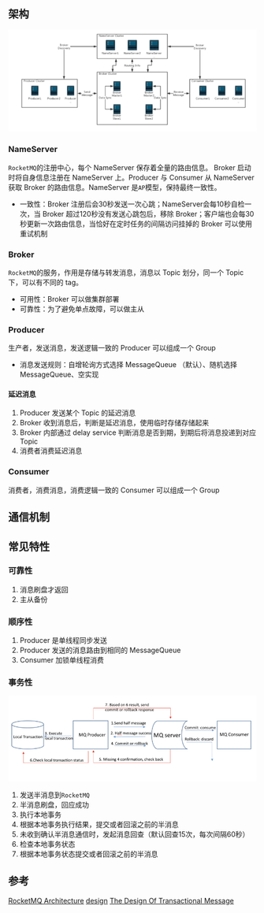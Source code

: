 ## 架构
![RocketMq](RocketMq.png)

### NameServer
`RocketMQ`的注册中心，每个 NameServer 保存着全量的路由信息。 Broker 启动时将自身信息注册在 NameServer 上。Producer 与 Consumer 从 NameServer 获取 Broker 的路由信息。NameServer 是`AP`模型，保持最终一致性。
- 一致性：Broker 注册后会30秒发送一次心跳；NameServer会每10秒自检一次，当 Broker 超过120秒没有发送心跳包后，移除 Broker；客户端也会每30秒更新一次路由信息，当恰好在定时任务的间隔访问挂掉的 Broker 可以使用重试机制

### Broker
`RocketMQ`的服务，作用是存储与转发消息，消息以 Topic 划分，同一个 Topic 下，可以有不同的 tag。
- 可用性：Broker 可以做集群部署
- 可靠性：为了避免单点故障，可以做主从
### Producer
生产者，发送消息，发送逻辑一致的 Producer 可以组成一个 Group
- 消息发送规则：自增轮询方式选择 MessageQueue （默认）、随机选择 MessageQueue、空实现

#### 延迟消息
1. Producer 发送某个 Topic 的延迟消息
2. Broker 收到消息后，判断是延迟消息，使用临时存储存储起来
3. Broker 内部通过 delay service 判断消息是否到期，到期后将消息投递到对应 Topic
4. 消费者消费延迟消息

### Consumer
消费者，消费消息，消费逻辑一致的 Consumer 可以组成一个 Group

## 通信机制

## 常见特性
### 可靠性
1. 消息刷盘才返回
2. 主从备份
### 顺序性
1. Producer 是单线程同步发送
2. Producer 发送的消息路由到相同的 MessageQueue
3. Consumer 加锁单线程消费
### 事务性
![transMq](transMq.png)
1. 发送半消息到`RocketMQ`
2. 半消息刷盘，回应成功
3. 执行本地事务
4. 根据本地事务执行结果，提交或者回滚之前的半消息
5. 未收到确认半消息通信时，发起消息回查（默认回查15次，每次间隔60秒）
6. 检查本地事务状态
7. 根据本地事务状态提交或者回滚之前的半消息

## 参考
[RocketMQ Architecture](http://rocketmq.apache.org/docs/rmq-arc/)
[design](https://github.com/apache/rocketmq/blob/master/docs/cn/design.md)
[The Design Of Transactional Message](http://rocketmq.apache.org/rocketmq/the-design-of-transactional-message/)